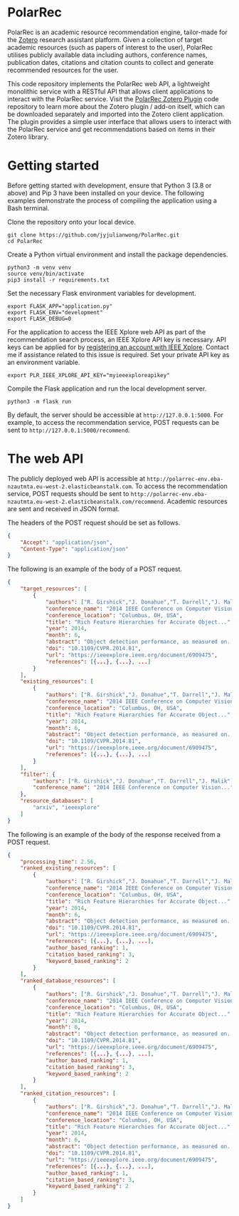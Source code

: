 # PolarRec

PolarRec is an academic resource recommendation engine, tailor-made for the [Zotero](https://www.zotero.org/) research assistant platform. Given a collection of target academic resources (such as papers of interest to the user), PolarRec utilises publicly available data including authors, conference names, publication dates, citations and citation counts to collect and generate recommended resources for the user.

This code repository implements the PolarRec web API, a lightweight monolithic service with a RESTful API that allows client applications to interact with the PolarRec service. Visit the [PolarRec Zotero Plugin](https://github.com/jyjulianwong/PolarRec-Zotero-Plugin) code repository to learn more about the Zotero plugin / add-on itself, which can be downloaded separately and imported into the Zotero client application. The plugin provides a simple user interface that allows users to interact with the PolarRec service and get recommendations based on items in their Zotero library. 

# Getting started

Before getting started with development, ensure that Python 3 (3.8 or above) and Pip 3 have been installed on your device. The following examples demonstrate the process of compiling the application using a Bash terminal.

Clone the repository onto your local device.
```shell
git clone https://github.com/jyjulianwong/PolarRec.git
cd PolarRec
```

Create a Python virtual environment and install the package dependencies.
```shell
python3 -m venv venv
source venv/bin/activate
pip3 install -r requirements.txt
```

Set the necessary Flask environment variables for development.
```shell
export FLASK_APP="application.py"
export FLASK_ENV="development"
export FLASK_DEBUG=0
```

For the application to access the IEEE Xplore web API as part of the recommendation search process, an IEEE Xplore API key is necessary. API keys can be applied for by [registering an account with IEEE Xplore](https://developer.ieee.org/member/register). Contact me if assistance related to this issue is required. Set your private API key as an environment variable.
```shell
export PLR_IEEE_XPLORE_API_KEY="myieeexploreapikey"
```

Compile the Flask application and run the local development server.
```shell
python3 -m flask run
```

By default, the server should be accessible at `http://127.0.0.1:5000`. For example, to access the recommendation service, POST requests can be sent to `http://127.0.0.1:5000/recommend`.

# The web API

The publicly deployed web API is accessible at `http://polarrec-env.eba-nzautmta.eu-west-2.elasticbeanstalk.com`. To access the recommendation service, POST requests should be sent to `http://polarrec-env.eba-nzautmta.eu-west-2.elasticbeanstalk.com/recommend`. Academic resources are sent and received in JSON format.

The headers of the POST request should be set as follows.
```json
{
    "Accept": "application/json",
    "Content-Type": "application/json"
}
```

The following is an example of the body of a POST request.
```json
{
    "target_resources": [
        {
            "authors": ["R. Girshick","J. Donahue","T. Darrell","J. Malik"],
            "conference_name": "2014 IEEE Conference on Computer Vision...",
            "conference_location": "Columbus, OH, USA",
            "title": "Rich Feature Hierarchies for Accurate Object...",
            "year": 2014,
            "month": 6,
            "abstract": "Object detection performance, as measured on...",
            "doi": "10.1109/CVPR.2014.81",
            "url": "https://ieeexplore.ieee.org/document/6909475",
            "references": [{...}, {...}, ...]
        }
    ],
    "existing_resources": [
        {
            "authors": ["R. Girshick","J. Donahue","T. Darrell","J. Malik"],
            "conference_name": "2014 IEEE Conference on Computer Vision...",
            "conference_location": "Columbus, OH, USA",
            "title": "Rich Feature Hierarchies for Accurate Object...",
            "year": 2014,
            "month": 6,
            "abstract": "Object detection performance, as measured on...",
            "doi": "10.1109/CVPR.2014.81",
            "url": "https://ieeexplore.ieee.org/document/6909475",
            "references": [{...}, {...}, ...]
        }
    ],
    "filter": {
        "authors": ["R. Girshick","J. Donahue","T. Darrell","J. Malik"],
        "conference_name": "2014 IEEE Conference on Computer Vision..."
    },
    "resource_databases": [
        "arxiv", "ieeexplore"
    ]
}
```

The following is an example of the body of the response received from a POST request.
```json
{
    "processing_time": 2.56,
    "ranked_existing_resources": [
        {
            "authors": ["R. Girshick","J. Donahue","T. Darrell","J. Malik"],
            "conference_name": "2014 IEEE Conference on Computer Vision...",
            "conference_location": "Columbus, OH, USA",
            "title": "Rich Feature Hierarchies for Accurate Object...",
            "year": 2014,
            "month": 6,
            "abstract": "Object detection performance, as measured on...",
            "doi": "10.1109/CVPR.2014.81",
            "url": "https://ieeexplore.ieee.org/document/6909475",
            "references": [{...}, {...}, ...],
            "author_based_ranking": 1,
            "citation_based_ranking": 3,
            "keyword_based_ranking": 2
        }
    ],
    "ranked_database_resources": [
        {
            "authors": ["R. Girshick","J. Donahue","T. Darrell","J. Malik"],
            "conference_name": "2014 IEEE Conference on Computer Vision...",
            "conference_location": "Columbus, OH, USA",
            "title": "Rich Feature Hierarchies for Accurate Object...",
            "year": 2014,
            "month": 6,
            "abstract": "Object detection performance, as measured on...",
            "doi": "10.1109/CVPR.2014.81",
            "url": "https://ieeexplore.ieee.org/document/6909475",
            "references": [{...}, {...}, ...],
            "author_based_ranking": 1,
            "citation_based_ranking": 3,
            "keyword_based_ranking": 2
        }
    ],
    "ranked_citation_resources": [
        {
            "authors": ["R. Girshick","J. Donahue","T. Darrell","J. Malik"],
            "conference_name": "2014 IEEE Conference on Computer Vision...",
            "conference_location": "Columbus, OH, USA",
            "title": "Rich Feature Hierarchies for Accurate Object...",
            "year": 2014,
            "month": 6,
            "abstract": "Object detection performance, as measured on...",
            "doi": "10.1109/CVPR.2014.81",
            "url": "https://ieeexplore.ieee.org/document/6909475",
            "references": [{...}, {...}, ...],
            "author_based_ranking": 1,
            "citation_based_ranking": 3,
            "keyword_based_ranking": 2
        }
    ]
}
```